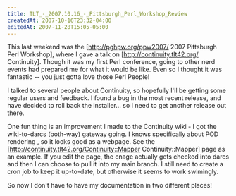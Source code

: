 ```yaml
---
title: TLT_-_2007.10.16_-_Pittsburgh_Perl_Workshop_Review
createdAt: 2007-10-16T23:32-04:00
editedAt: 2007-11-28T15:05-05:00
---
```


This last weekend was the [http://pghpw.org/ppw2007/ 2007 Pittsburgh Perl Workshop], where I gave a talk on [http://continuity.tlt42.org/ Continuity]. Though it was my first Perl conference, going to other nerd events had prepared me for what it would be like. Even so I thought it was fantastic -- you just gotta love those Perl People!

I talked to several people about Continuity, so hopefully I'll be getting some regular users and feedback. I found a bug in the most recent release, and have decided to roll back the installer... so I need to get another release out there.

One fun thing is an improvement I made to the Continuity wiki - I got the wiki-to-darcs (both-way) gateway going. I knows specifically about POD rendering , so it looks good as a webpage. See the [http://continuity.tlt42.org/Continuity::Mapper Continuity::Mapper] page as an example. If you edit the page, the cnage actually gets checked into darcs and then I can choose to pull it into my main branch. I still need to create a cron job to keep it up-to-date, but otherwise it seems to work swimingly.

So now I don't have to have my documentation in two different places!


